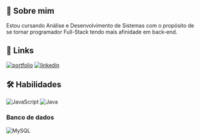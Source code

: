 ## 🚀 Sobre mim
Estou cursando Análise e Desenvolvimento de Sistemas com o propósito de se tornar programador Full-Stack tendo mais afinidade em back-end.

## 🔗 Links
[![portfolio](https://img.shields.io/badge/my_portfolio-000?style=for-the-badge&logo=ko-fi&logoColor=white)](https://katherineoelsner.com/)
[![linkedin](https://img.shields.io/badge/linkedin-0A66C2?style=for-the-badge&logo=linkedin&logoColor=white)](https://www.linkedin.com/)

## 🛠 Habilidades

![JavaScript](https://img.shields.io/badge/JavaScript-F7DF1E?style=for-the-badge&logo=javascript&logoColor=black) 
![Java](https://img.shields.io/badge/java-%23ED8B00.svg?style=for-the-badge&logo=openjdk&logoColor=white)

### Banco de dados

![MySQL](https://img.shields.io/badge/MySQL-00000F?style=for-the-badge&logo=mysql&logoColor=white)
